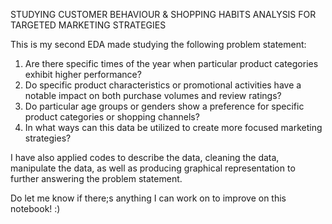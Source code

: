 STUDYING CUSTOMER BEHAVIOUR & SHOPPING HABITS ANALYSIS FOR TARGETED MARKETING STRATEGIES

This is my second EDA made studying the following problem statement:
1. Are there specific times of the year when particular product categories exhibit higher performance?
2. Do specific product characteristics or promotional activities have a notable impact on both purchase volumes and review ratings?
3. Do particular age groups or genders show a preference for specific product categories or shopping channels?
4. In what ways can this data be utilized to create more focused marketing strategies?

I have also applied codes to describe the data, cleaning the data, manipulate the data, as well as producing graphical representation to further answering the problem statement.

Do let me know if there;s anything I can work on to improve on this notebook! :)
